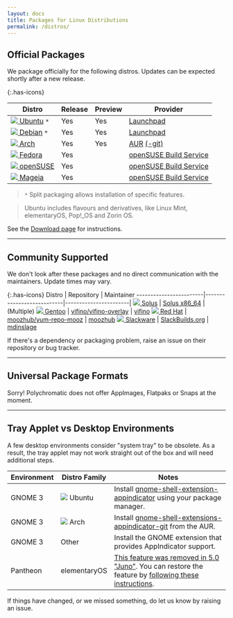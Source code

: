 ```yaml
---
layout: docs
title: Packages for Linux Distributions
permalink: /distros/
---
```


## Official Packages

We package officially for the following distros. Updates can be expected
shortly after a new release.

{:.has-icons}

| Distro                                                                                    | Release | Preview | Provider      |
| ----------------------------------------------------------------------------------------- | ------- | ------- | ------------- |
[![](/images/distros/ubuntu.svg) Ubuntu](https://polychromatic.app/download/ubuntu/) `*`    | Yes     | Yes     | [Launchpad]
[![](/images/distros/debian.svg) Debian](https://polychromatic.app/download/debian/) `*`    | Yes     | Yes     | [Launchpad]
[![](/images/distros/arch.svg) Arch](https://polychromatic.app/download/arch/)              | Yes     | Yes     | [AUR]&nbsp;[(-git)]
[![](/images/distros/fedora.svg) Fedora](https://polychromatic.app/download/fedora/)        | Yes     |         | [openSUSE Build Service]
[![](/images/distros/opensuse.svg) openSUSE](https://polychromatic.app/download/opensuse/)  | Yes     |         | [openSUSE Build Service]
[![](/images/distros/mageia.svg) Mageia](https://polychromatic.app/download/mageia/)        | Yes     |         | [openSUSE Build Service]

> `*` Split packaging allows installation of specific features.

> Ubuntu includes flavours and derivatives, like Linux Mint, elementaryOS, Pop!_OS and Zorin OS.

See the [Download page](https://polychromatic.app/download/) for instructions.

[Launchpad]: https://launchpad.net/~polychromatic
[AUR]: https://aur.archlinux.org/packages/polychromatic/
[(-git)]: https://aur.archlinux.org/packages/polychromatic-git/
[openSUSE Build Service]: https://build.opensuse.org/package/show/hardware:razer/polychromatic

---


## Community Supported

We don't look after these packages and no direct communication with the maintainers.
Update times may vary.

{:.has-icons}
Distro                  | Repository                | Maintainer
------------------------|---------------------------|-----------------------|
[![](/images/distros/solus.svg) Solus](https://polychromatic.app/download/solus/)  | [Solus x86_64] | (Multiple)
[![](/images/distros/gentoo.svg) Gentoo](https://polychromatic.app/download/gentoo/)  | [vifino/vifino-overlay] | [vifino]
[![](/images/distros/redhat.svg) Red Hat](https://polychromatic.app/download/redhat/) | [moozhub/yum-repo-mooz] | [moozhub]
[![](/images/distros/slackware.svg) Slackware](https://polychromatic.app/download/slackware/)  | [SlackBuilds.org] | [mdinslage]

[Solus x86_64]: https://solus.pkgs.org/rolling/solus-unstable-x86_64/polychromatic-0.3.12-16-1-x86_64.eopkg.html
[SlackBuilds.org]: https://www.slackbuilds.org/repository/15.0/system/polychromatic/
[mdinslage]: https://github.com/mdinslage
[vifino]: https://github.com/vifno
[moozhub]: https://github.com/moozhub
[vifino/vifino-overlay]: https://github.com/vifino/vifino-overlay/tree/master/app-misc/
[moozhub/yum-repo-mooz]: https://github.com/moozhub/yum-repo-mooz

If there's a dependency or packaging problem, raise an issue on their repository or bug tracker.

---

## Universal Package Formats

Sorry! Polychromatic does not offer AppImages, Flatpaks or Snaps at the moment.

---

## Tray Applet vs Desktop Environments

A few desktop environments consider "system tray" to be obsolete.
As a result, the tray applet may not work straight out of the box
and will need additional steps.

| Environment   | Distro Family | Notes                                           |
| ------------- | ------------- | ----------------------------------------------- |
| GNOME 3       | ![](/images/distros/ubuntu.svg) Ubuntu   | Install [gnome-shell-extension-appindicator](https://packages.ubuntu.com/focal/gnome-shell-extension-appindicator) using your package manager.
| GNOME 3       | ![](/images/distros/arch.svg) Arch       | Install [gnome-shell-extensions-appindicator-git](https://aur.archlinux.org/packages/gnome-shell-extension-appindicator-git/) from the AUR.
| GNOME 3       | Other         | Install the GNOME extension that provides AppIndicator support.
| Pantheon      | elementaryOS  | [This feature was removed in 5.0 "Juno"](https://www.reddit.com/r/elementaryos/comments/8zdrvz/any_way_to_get_back_indicators_in_juno/). You can restore the feature by [following these instructions](https://www.linuxuprising.com/2018/08/how-to-re-enable-ayatana-appindicators.html).

If things have changed, or we missed something, do let us know by raising an issue.
